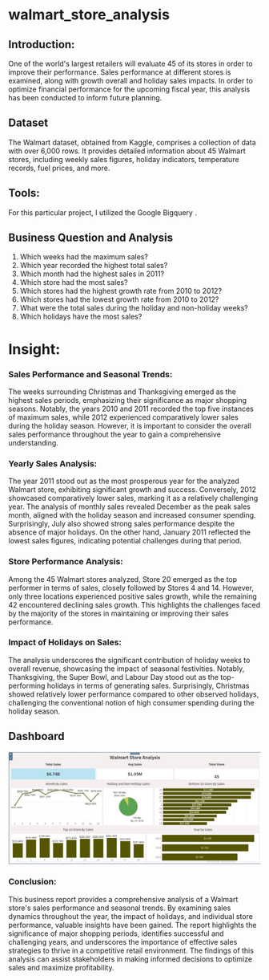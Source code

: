 # walmart_store_analysis
## Introduction:
One of the world's largest retailers will evaluate 45 of its stores in order to improve their performance. Sales performance at different stores is examined, along with growth overall and holiday sales impacts. In order to optimize financial performance for the upcoming fiscal year, this analysis has been conducted to inform future planning.

## Dataset
The Walmart dataset, obtained from Kaggle, comprises a collection of data with over 6,000 rows. It provides detailed information about 45 Walmart stores, including weekly sales figures, holiday indicators, temperature records, fuel prices, and more.

## Tools:
For this particular project, I utilized the Google Bigquery .

## Business Question and Analysis
1. Which weeks had the maximum sales?
2. Which year recorded the highest total sales?
3. Which month had the highest sales in 2011?
4. Which store had the most sales?
5. Which stores had the highest growth rate from 2010 to 2012?
6. Which stores had the lowest growth rate from 2010 to 2012?
7. What were the total sales during the holiday and non-holiday weeks?
8. Which holidays have the most sales?
  
# Insight: 
### Sales Performance and Seasonal Trends:
The weeks surrounding Christmas and Thanksgiving emerged as the highest sales periods, emphasizing their significance as major shopping seasons. Notably, the years 2010 and 2011 recorded the top five instances of maximum sales, while 2012 experienced comparatively lower sales during the holiday season. However, it is important to consider the overall sales performance throughout the year to gain a comprehensive understanding.

### Yearly Sales Analysis:
The year 2011 stood out as the most prosperous year for the analyzed Walmart store, exhibiting significant growth and success. Conversely, 2012 showcased comparatively lower sales, marking it as a relatively challenging year. The analysis of monthly sales revealed December as the peak sales month, aligned with the holiday season and increased consumer spending. Surprisingly, July also showed strong sales performance despite the absence of major holidays. On the other hand, January 2011 reflected the lowest sales figures, indicating potential challenges during that period.

### Store Performance Analysis:
Among the 45 Walmart stores analyzed, Store 20 emerged as the top performer in terms of sales, closely followed by Stores 4 and 14. However, only three locations experienced positive sales growth, while the remaining 42 encountered declining sales growth. This highlights the challenges faced by the majority of the stores in maintaining or improving their sales performance.

### Impact of Holidays on Sales:
The analysis underscores the significant contribution of holiday weeks to overall revenue, showcasing the impact of seasonal festivities. Notably, Thanksgiving, the Super Bowl, and Labour Day stood out as the top-performing holidays in terms of generating sales. Surprisingly, Christmas showed relatively lower performance compared to other observed holidays, challenging the conventional notion of high consumer spending during the holiday season.

## Dashboard
![Dahboard](https://github.com/mdrakibhasanrc/walmart_store_analysis/blob/main/Walmart%20Store%20Dashoard.jpg)

### Conclusion:
This business report provides a comprehensive analysis of a Walmart store's sales performance and seasonal trends. By examining sales dynamics throughout the year, the impact of holidays, and individual store performance, valuable insights have been gained. The report highlights the significance of major shopping periods, identifies successful and challenging years, and underscores the importance of effective sales strategies to thrive in a competitive retail environment. The findings of this analysis can assist stakeholders in making informed decisions to optimize sales and maximize profitability.
